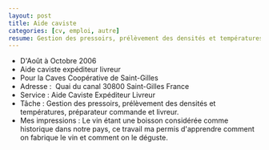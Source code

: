 ```yaml
---
layout: post
title: Aide caviste
categories: [cv, emploi, autre]
resume: Gestion des pressoirs, prélèvement des densités et températures, préparateur commandes et livreur.
---
```

* D'Août à Octobre 2006
* Aide caviste expéditeur livreur
* Pour la Caves Coopérative de Saint-Gilles
* Adresse : ­ Quai du canal­ 30800­ Saint-Gilles­ France
* Service : Aide Caviste­ Expéditeur­ Livreur­
* Tâche : Gestion des pressoirs, prélèvement des densités et températures, préparateur commande et livreur.
* Mes impressions : Le vin étant une boisson considérée comme historique dans notre pays, ce travail ma permis d'apprendre comment on fabrique le vin et comment on le déguste.
